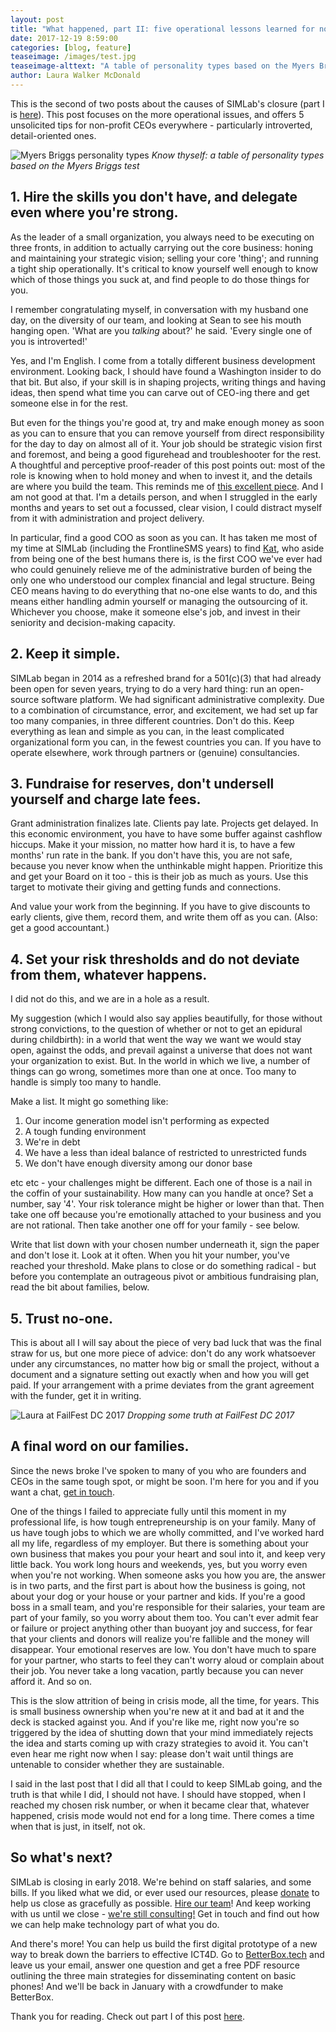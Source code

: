 ```yaml
---
layout: post
title: "What happened, part II: five operational lessons learned for nonprofit CEOs"
date: 2017-12-19 8:59:00
categories: [blog, feature]
teaseimage: /images/test.jpg
teaseimage-alttext: "A table of personality types based on the Myers Briggs test"
author: Laura Walker McDonald
---
```

This is the second of two posts about the causes of SIMLab's closure (part I is [here](blog/_posts/2017-12-12-what-happened-part-i)). This post focuses on the more operational issues, and offers 5 unsolicited tips for non-profit CEOs everywhere - particularly introverted, detail-oriented ones.

![Myers Briggs personality types]({{site.baseurl}}/images/test.jpg)
*Know thyself: a table of personality types based on the Myers Briggs test*

## 1. Hire the skills you don't have, and delegate even where you're strong.

As the leader of a small organization, you always need to be executing on three fronts, in addition to actually carrying out the core business: honing and maintaining your strategic vision; selling your core 'thing'; and running a tight ship operationally. It's critical to know yourself well enough to know which of those things you suck at, and find people to do those things for you.

I remember congratulating myself, in conversation with my husband one day, on the diversity of our team, and looking at Sean to see his mouth hanging open. 'What are you _talking_ about?' he said. 'Every single one of you is introverted!'

Yes, and I'm English. I come from a totally different business development environment. Looking back, I should have found a Washington insider to do that bit. But also, if your skill is in shaping projects, writing things and having ideas, then spend what time you can carve out of CEO-ing there and get someone else in for the rest.

But even for the things you're good at, try and make enough money as soon as you can to ensure that you can remove yourself from direct responsibility for the day to day on almost all of it. Your job should be strategic vision first and foremost, and being a good figurehead and troubleshooter for the rest. A thoughtful and perceptive proof-reader of this post points out: most of the role is knowing when to hold money and when to invest it, and the details are where you build the team. This reminds me of [this excellent piece](http://firstround.com/review/give-away-your-legos-and-other-commandments-for-scaling-startups/). And I am not good at that. I'm a details person, and when I struggled in the early months and years to set out a focussed, clear vision, I could distract myself from it with administration and project delivery.

In particular, find a good COO as soon as you can. It has taken me most of my time at SIMLab (including the FrontlineSMS years) to find [Kat](http://simlab.org/team/katherine/), who aside from being one of the best humans there is, is the first COO we've ever had who could genuinely relieve me of the administrative burden of being the only one who understood our complex financial and legal structure. Being CEO means having to do everything that no-one else wants to do, and this means either handling admin yourself or managing the outsourcing of it. Whichever you choose, make it someone else's job, and invest in their seniority and decision-making capacity.

## 2. Keep it simple.

SIMLab began in 2014 as a refreshed brand for a 501(c)(3) that had already been open for seven years, trying to do a very hard thing: run an open-source software platform. We had significant administrative complexity. Due to a combination of circumstance, error, and excitement, we had set up far too many companies, in three different countries. Don't do this. Keep everything as lean and simple as you can, in the least complicated organizational form you can, in the fewest countries you can. If you have to operate elsewhere, work through partners or (genuine) consultancies.

## 3. Fundraise for reserves, don't undersell yourself and charge late fees.

Grant administration finalizes late. Clients pay late. Projects get delayed. In this economic environment, you have to have some buffer against cashflow hiccups. Make it your mission, no matter how hard it is, to have a few months' run rate in the bank. If you don't have this, you are not safe, because you never know when the unthinkable might happen. Prioritize this and get your Board on it too - this is their job as much as yours. Use this target to motivate their giving and getting funds and connections.

And value your work from the beginning. If you have to give discounts to early clients, give them, record them, and write them off as you can. (Also: get a good accountant.)

## 4. Set your risk thresholds and do not deviate from them, whatever happens.

I did not do this, and we are in a hole as a result.

My suggestion (which I would also say applies beautifully, for those without strong convictions, to the question of whether or not to get an epidural during childbirth): in a world that went the way we want we would stay open, against the odds, and prevail against a universe that does not want your organization to exist. But. In the world in which we live, a number of things can go wrong, sometimes more than one at once. Too many to handle is simply too many to handle.

Make a list. It might go something like:

1. Our income generation model isn't performing as expected
2. A tough funding environment
3. We're in debt
4. We have a less than ideal balance of restricted to unrestricted funds
5. We don't have enough diversity among our donor base

etc etc - your challenges might be different. Each one of those is a nail in the coffin of your sustainability. How many can you handle at once? Set a number, say '4'. Your risk tolerance might be higher or lower than that. Then take one off because you're emotionally attached to your business and you are not rational. Then take another one off for your family - see below.

Write that list down with your chosen number underneath it, sign the paper and don't lose it. Look at it often. When you hit your number, you've reached your threshold. Make plans to close or do something radical - but before you contemplate an outrageous pivot or ambitious fundraising plan, read the bit about families, below.

## 5. Trust no-one.

This is about all I will say about the piece of very bad luck that was the final straw for us, but one more piece of advice: don't do any work whatsoever under any circumstances, no matter how big or small the project, without a document and a signature setting out exactly when and how you will get paid. If your arrangement with a prime deviates from the grant agreement with the funder, get it in writing.

![Laura at FailFest DC 2017]({{site.baseurl}}/images/Failfest.jpg)
*Dropping some truth at FailFest DC 2017*

## A final word on our families.

Since the news broke I've spoken to many of you who are founders and CEOs in the same tough spot, or might be soon. I'm here for you and if you want a chat, [get in touch](mailto:laura@simlab.org).

One of the things I failed to appreciate fully until this moment in my professional life, is how tough entrepreneurship is on your family. Many of us have tough jobs to which we are wholly committed, and I've worked hard all my life, regardless of my employer. But there is something about your own business that makes you pour your heart and soul into it, and keep very little back. You work long hours and weekends, yes, but you worry even when you're not working. When someone asks you how you are, the answer is in two parts, and the first part is about how the business is going, not about your dog or your house or your partner and kids. If you're a good boss in a small team, and you're responsible for their salaries, your team are part of your family, so you worry about them too. You can't ever admit fear or failure or project anything other than buoyant joy and success, for fear that your clients and donors will realize you're fallible and the money will disappear. Your emotional reserves are low. You don't have much to spare for your partner, who starts to feel they can't worry aloud or complain about their job. You never take a long vacation, partly because you can never afford it. And so on.

This is the slow attrition of being in crisis mode, all the time, for years. This is small business ownership when you're new at it and bad at it and the deck is stacked against you. And if you're like me, right now you're so triggered by the idea of shutting down that your mind immediately rejects the idea and starts coming up with crazy strategies to avoid it. You can't even hear me right now when I say: please don't wait until things are untenable to consider whether they are sustainable.

 I said in the last post that I did all that I could to keep SIMLab going, and the truth is that while I did, I should not have. I should have stopped, when I reached my chosen risk number, or when it became clear that, whatever happened, crisis mode would not end for a long time. There comes a time when that is just, in itself, not ok.

## So what's next?

SIMLab is closing in early 2018. We're behind on staff salaries, and some bills. If you liked what we did, or ever used our resources, please [donate](https://www.paypal.me/simlab/35) to help us close as gracefully as possible. [Hire our team](http://simlab.org/team)! And keep working with us until we close - [we're still consulting!](http://www.simlab.org/services) Get in touch and find out how we can help make technology part of what you do.

And there's more! You can help us build the first digital prototype of a new way to break down the barriers to effective ICT4D. Go to [BetterBox.tech](http://www.BetterBox.tech) and leave us your email, answer one question and get a free PDF resource outlining the three main strategies for disseminating content on basic phones! And we'll be back in January with a crowdfunder to make BetterBox.

Thank you for reading. Check out part I of this post [here](blog/_posts/2017-12-12-what-happened-part-i).
